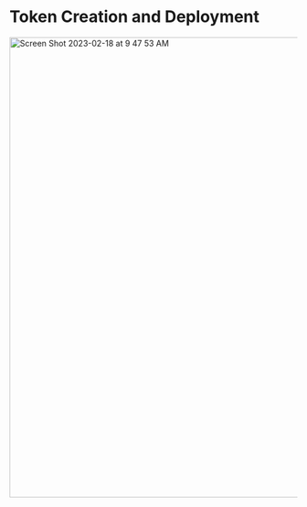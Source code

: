 # Token Creation and Deployment 

<img width="806" alt="Screen Shot 2023-02-18 at 9 47 53 AM" src="https://user-images.githubusercontent.com/81759076/219872534-bfbef421-0359-4380-a98c-4f2be283d503.png">

